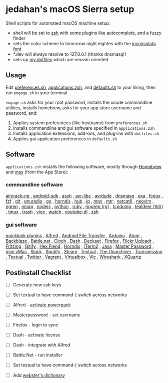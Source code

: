# jedahan's macOS Sierra setup

Shell scripts for automated macOS machine setup.

- shell will be set to [zsh](zsh.org) with some plugins like autocomplete, and a fuzzy finder
- sets the color scheme to tomorrow night eightes with the [inconsolata font](http://levien.com/type/myfonts/inconsolata.html)
- *.dev will always resolve to 127.0.0.1 (thanks dnsmasq!)
- sets up [my dotfiles](https://github.com/jedahan/dotfiles) which are neovim oriented

## Usage

Edit [preferences.sh](/preferences.sh), [applications.zsh](/applications.zsh), and [defaults.sh](/defaults.sh) to your liking, then run `engage.sh` in your terminal.

`engage.sh` asks for your root password, installs the xcode commandline utilities, installs homebrew, asks for your app store username and password, and:

  1. Applies system preferences (like hostname) from `preferences.sh`
  2. Installs commandline and gui software specified in `applications.zsh`
  3. Installs application extensions, add-ons, and plug-ins with `dotfiles.sh`
  4. Applies gui application preferences in `defaults.sh`

## Software

`applications.zsh` installs the following software, mostly through [Homebrew](http://brew.sh) and [mas]() (from the App Store):

### commandline software

[aircrack-ng](aircrack-ng.org)
, [android-sdk](developer.android.com/index.html)
, [assh](assh.io)
, [avr-libc](http://www.nongnu.org/avr-libc)
, [avrdude](http://www.nongnu.org/avrdude)
, [dnsmasq](thekelleys.org.uk/dnsmasq/doc.html)
, [exa](the.exa.website)
, [fceux](www.fceux.com)
, [fzf](github.com/junegunn/fzf)
, [git](git-scm.com)
, [gnuradio](gnuradio.org)
, [go](golang.org)
, [horndis](joshuawise.com/horndis)
, [hub](hub.github.com)
, [jq](stedolan.github.io/jq)
, [mpv](mpv.io)
, [mtr](www.bitwizard.nl/mtr)
, [netcat6](deepspace6.net/projects/netcat6.html)
, [neovim](neovim.io)
, [ngrep](ngrep.sourceforge.net)
, [nmap](nmap.org)
, [nodejs](nodejs.org)
, [python](python.org)
, [ruby](ruby-lang.org)
, [ripgrep (rg)](github.com/BurntSushi/ripgrep)
, [tcpdump](tcpdump.org)
, [tealdeer (tldr)](github.com/dbrgn/tealdeer)
, [tmux](tmux.github.io)
, [trash](hasseg.org/trash)
, [vice](vice-emu.sourceforge.net)
, [watch](procps.sourceforge.net)
, [youtube-dl](rg3.github.io/youtube-dl)
, [zsh](zsh.org)

### gui software

[quicklook plugins](github.com/sindresorhus/quick-look-plugins)
, [Alfred](alfredapp.com)
, [Android File Transfer](android.com/filetransfer)
, [Arduino](arduino.cc)
, [Atom](atom.io)
, [Backblaze](backblaze.com)
, [Battle.net](battle.net)
, [Cinch](irradiatedsoftware.com/cinch/)
, [Dash](kapeli.com/dash)
, [Deckset](google.com/?g=deckset)
, [Firefox](mozilla.org)
, [Filckr Uploadr](www.flickr.com/tools)
, [Fritzing](fritzing.org)
, [Gitify](gitify.io)
, [Hex Fiend](ridiculousfish.com/hexfiend)
, [Horndis](joshuawise.com/horndis)
, [iTerm2](iterm2.com)
, [Java](www.oracle.com/technetwork/java/javase/downloads/jdk8-downloads-2133151.html)
, [Master Password](masterpasswordapp.com)
, [mini vMac](www.gryphel.com/c/minivmac)
, [Slack](slack.com)
, [Spotify](spotify.com)
, [Steam](steampowered.com)
, [Textual](codeux.com/textual)
, [The Unarchiver]()
, [Transmission](transmissionbt.com)
, [Textual](codeux.com/textual)
, [Twitter](twitter.com)
, [Vagrant](vagrantup.com)
, [Virtualbox](virtualbox.org)
, [Vlc](vlc.org)
, [Wireshark](wireshark.org)
, [XQuartz](xquartz.macosforge.org)

## Postinstall Checklist

- [ ] Generate new ssh keys
- [ ] Set textual to have command-[ switch across networks
- [ ] Alfred - [activate powerpack](https://mail.google.com/mail/u/0/#search/alfred+powerpack)
- [ ] Masterpassword - set username
- [ ] Firefox - login to sync
- [ ] Dash - activate license
- [ ] Dash - integrate with Alfred
- [ ] Battle.Net - run installer
- [ ] Set textual to have command-[ switch across networks

- [ ] Add [webster's dictionary](http://jsomers.net/blog/dictionary)
